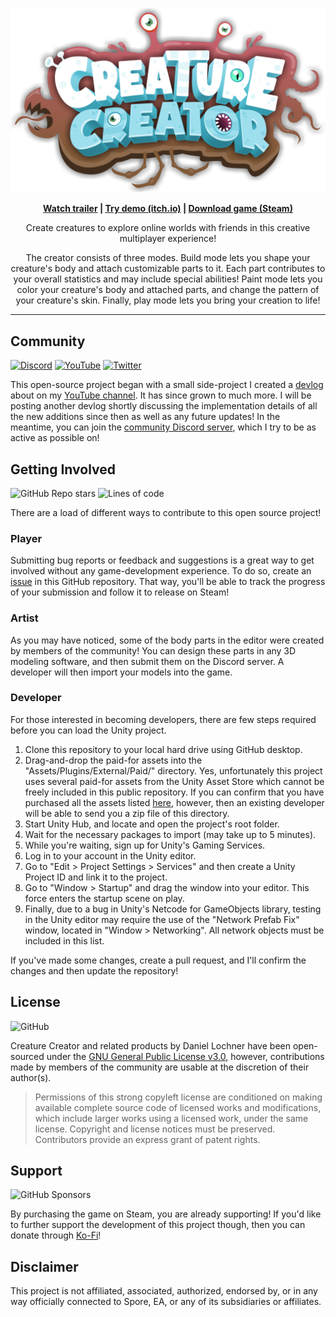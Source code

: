 ![Creature Creator Logo](./Logo.png)

<p align="center"><b><a href="https://www.youtube.com/watch?v=FgXHPeQhEXo">Watch trailer</a> | <a href="https://bit.ly/creature-creator-demo">Try demo (itch.io)</a> | <a href="https://store.steampowered.com/app/1990050/Creature_Creator">Download game (Steam)</a></b></p>

<p align="center">Create creatures to explore online worlds with friends in this creative multiplayer experience!</p>

<p align="center">The creator consists of three modes. Build mode lets you shape your creature's body and attach customizable parts to it. Each part contributes to your overall statistics and may include special abilities! Paint mode lets you color your creature's body and attached parts, and change the pattern of your creature's skin. Finally, play mode lets you bring your creation to life!</p>

---


## Community

[![Discord](https://img.shields.io/discord/648800197702320137?logo=discord&style=flat)](https://discord.com/invite/CpugBB4r7W)
[![YouTube](https://img.shields.io/youtube/channel/subscribers/UCGLR3v7NaV1t92dnzWZNSKA?logo=youtube&style=flat)](https://www.youtube.com/channel/UCGLR3v7NaV1t92dnzWZNSKA?sub_confirmation=1)
[![Twitter](https://img.shields.io/twitter/follow/daniellochner?logo=twitter&style=flat)](https://twitter.com/daniellochner)

This open-source project began with a small side-project I created a [devlog](https://youtu.be/Br_SQAc87s8) about on my [YouTube channel](https://www.youtube.com/channel/UCGLR3v7NaV1t92dnzWZNSKA?sub_confirmation=1). It has since grown to much more. I will be posting another devlog shortly discussing the implementation details of all the new additions since then as well as any future updates! In the meantime, you can join the [community Discord server](https://discord.com/invite/CpugBB4r7W), which I try to be as active as possible on!



## Getting Involved

![GitHub Repo stars](https://img.shields.io/github/stars/daniellochner/creature-creator?logo=github&style=flat)
![Lines of code](https://img.shields.io/tokei/lines/github/daniellochner/creature-creator-game?logo=github&style=flat)

There are a load of different ways to contribute to this open source project!

### Player

Submitting bug reports or feedback and suggestions is a great way to get involved without any game-development experience. To do so, create an [issue](https://github.com/daniellochner/creature-creator-game/issues) in this GitHub repository. That way, you'll be able to track the progress of your submission and follow it to release on Steam!

### Artist

As you may have noticed, some of the body parts in the editor were created by members of the community! You can design these parts in any 3D modeling software, and then submit them on the Discord server. A developer will then import your models into the game.

### Developer

For those interested in becoming developers, there are few steps required before you can load the Unity project.

  1. Clone this repository to your local hard drive using GitHub desktop.
  2. Drag-and-drop the paid-for assets into the "Assets/Plugins/External/Paid/" directory. Yes, unfortunately this project uses several paid-for assets from the Unity Asset Store which cannot be freely included in this public repository. If you can confirm that you have purchased all the assets listed [here](https://assetstore.unity.com/lists/list-280315), however, then an existing developer will be able to send you a zip file of this directory.
  3. Start Unity Hub, and locate and open the project's root folder.
  4. Wait for the necessary packages to import (may take up to 5 minutes).
  5. While you're waiting, sign up for Unity's Gaming Services.
  6. Log in to your account in the Unity editor.
  7. Go to "Edit > Project Settings > Services" and then create a Unity Project ID and link it to the project.
  8. Go to "Window > Startup" and drag the window into your editor. This force enters the startup scene on play.
  9. Finally, due to a bug in Unity's Netcode for GameObjects library, testing in the Unity editor may require the use of the "Network Prefab Fix" window, located in "Window > Networking". All network objects must be included in this list.

If you've made some changes, create a pull request, and I'll confirm the changes and then update the repository!



## License
![GitHub](https://img.shields.io/github/license/daniellochner/creature-creator-game?logo=github&style=flat)

Creature Creator and related products by Daniel Lochner have been open-sourced under the [GNU General Public License v3.0](./LICENSE.md), however, contributions made by members of the community are usable at the discretion of their author(s).

> Permissions of this strong copyleft license are conditioned on making available complete source code of licensed works and modifications, which include larger works using a licensed work, under the same license. Copyright and license notices must be preserved. Contributors provide an express grant of patent rights.



## Support
![GitHub Sponsors](https://img.shields.io/github/sponsors/daniellochner?logo=github&style=flat)

By purchasing the game on Steam, you are already supporting! If you'd like to further support the development of this project though, then you can donate through [Ko-Fi](https://ko-fi.com/daniellochner)!



## Disclaimer
This project is not affiliated, associated, authorized, endorsed by, or in any way officially connected to Spore, EA, or any of its subsidiaries or affiliates.
